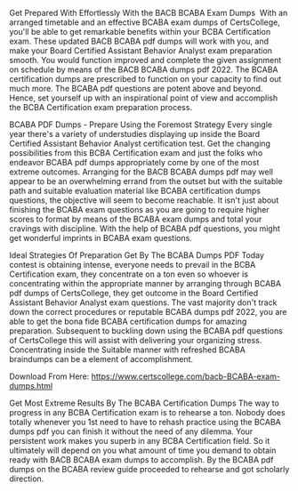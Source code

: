 Get Prepared With Effortlessly With the BACB BCABA Exam Dumps 
With an arranged timetable and an effective BCABA exam dumps of CertsCollege, you'll be able to get remarkable benefits within your BCBA Certification exam. These updated BACB BCABA pdf dumps will work with you, and make your Board Certified Assistant Behavior Analyst exam preparation smooth. You would function improved and complete the given assignment on schedule by means of the BACB BCABA dumps pdf 2022. The BCABA certification dumps are prescribed to function on your capacity to find out much more. The BCABA pdf questions are potent above and beyond. Hence, set yourself up with an inspirational point of view and accomplish the BCBA Certification exam preparation process. 



BCABA PDF Dumps - Prepare Using the Foremost Strategy
Every single year there's a variety of understudies displaying up inside the Board Certified Assistant Behavior Analyst certification test. Get the changing possibilities from this BCBA Certification exam and just the folks who endeavor BCABA pdf dumps appropriately come by one of the most extreme outcomes. Arranging for the BACB BCABA dumps pdf may well appear to be an overwhelming errand from the outset but with the suitable path and suitable evaluation material like BCABA certification dumps questions, the objective will seem to become reachable. It isn't just about finishing the BCABA exam questions as you are going to require higher scores to format by means of the BCABA exam dumps and total your cravings with discipline. With the help of BCABA pdf questions, you might get wonderful imprints in BCABA exam questions.



Ideal Strategies Of Preparation Get By The BCABA Dumps PDF
Today contest is obtaining intense, everyone needs to prevail in the BCBA Certification exam, they concentrate on a ton even so whoever is concentrating within the appropriate manner by arranging through BCABA pdf dumps of CertsCollege, they get outcome in the Board Certified Assistant Behavior Analyst exam questions. The vast majority don't track down the correct procedures or reputable BCABA dumps pdf 2022, you are able to get the bona fide BCABA certification dumps for amazing preparation. Subsequent to buckling down using the BCABA pdf questions of CertsCollege this will assist with delivering your organizing stress. Concentrating inside the Suitable manner with refreshed BCABA braindumps can be a element of accomplishment.

Download From Here: https://www.certscollege.com/bacb-BCABA-exam-dumps.html

Get Most Extreme Results By The BCABA Certification Dumps
The way to progress in any BCBA Certification exam is to rehearse a ton. Nobody does totally whenever you 1st need to have to rehash practice using the BCABA dumps pdf you can finish it without the need of any dilemma. Your persistent work makes you superb in any BCBA Certification field. So it ultimately will depend on you what amount of time you demand to obtain ready with BACB BCABA exam dumps to accomplish. By the BCABA pdf dumps on the BCABA review guide proceeded to rehearse and got scholarly direction.
